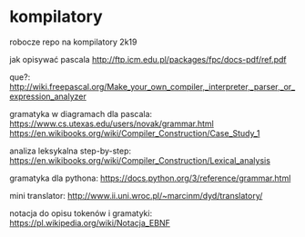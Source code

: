 # kompilatory
robocze repo na kompilatory 2k19

jak opisywać pascala
http://ftp.icm.edu.pl/packages/fpc/docs-pdf/ref.pdf

que?:
http://wiki.freepascal.org/Make_your_own_compiler,_interpreter,_parser,_or_expression_analyzer

gramatyka w diagramach dla pascala:
https://www.cs.utexas.edu/users/novak/grammar.html
https://en.wikibooks.org/wiki/Compiler_Construction/Case_Study_1

analiza leksykalna step-by-step:
https://en.wikibooks.org/wiki/Compiler_Construction/Lexical_analysis

gramatyka dla pythona:
https://docs.python.org/3/reference/grammar.html

mini translator:
http://www.ii.uni.wroc.pl/~marcinm/dyd/translatory/  

notacja do opisu tokenów i gramatyki:
https://pl.wikipedia.org/wiki/Notacja_EBNF 
